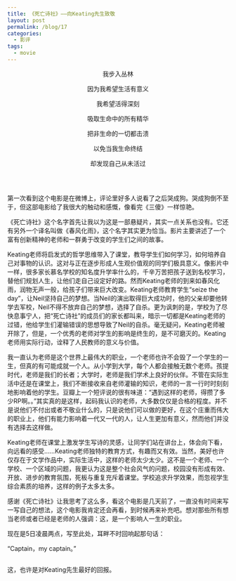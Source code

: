 ```yaml
---
title: 《死亡诗社》——向Keating先生致敬
layout: post
permalink: /blog/17
categories:
  - 影评
tags:
  - movie
---
```

<p style="text-align: center;">
  我步入丛林
</p>

<p style="text-align: center;">
  因为我希望生活有意义
</p>

<p style="text-align: center;">
  我希望活得深刻
</p>

<p style="text-align: center;">
  吸取生命中的所有精华
</p>

<p style="text-align: center;">
  把非生命的一切都击溃
</p>

<p style="text-align: center;">
  以免当我生命终结
</p>

<p style="text-align: center;">
  却发现自己从未活过
</p>

&nbsp;

<a href="https://i2.wp.com/ww1.sinaimg.cn/large/9cd77f2ejw1f1iawxu51nj20g4093jrm.jpg" target="_blank"><img class="aligncenter" src="https://i2.wp.com/ww1.sinaimg.cn/large/9cd77f2ejw1f1iawxu51nj20g4093jrm.jpg?resize=580%2C327" alt="" data-recalc-dims="1" /></a>

第一次看到这个电影是在微博上，评论里好多人说看了之后哭成狗。哭成狗倒不至于，但这部电影给了我很大的触动和感慨，像看完《三傻》一样惊艳。

《死亡诗社》这个名字首先让我以为这是一部悬疑片，其实一点关系也没有。它还有另外一个译名叫做《春风化雨》，这个名字其实更为恰当。影片主要讲述了一个富有创新精神的老师和一群勇于改变的学生们之间的故事。

Keating老师将启发式的哲学思维带入了课堂，教导学生们如何学习，如何培养自己对事物的认识。这对与正在逐步形成人生观价值观的同学们极具意义。像影片中一样，很多家长慕名学校的知名度升学率什么的，千辛万苦把孩子送到名校学习，替他们规划人生，让他们走自己设定好的路。然而Keating老师的到来如春风化雨，润物无声一般，给孩子们带来巨大改变。Keating老师教育学生“seize the day”，让Neil坚持自己的梦想。当Neil的演出取得巨大成功时，他的父亲却要他转学去军校，Neil不得不放弃自己的梦想，选择了自杀。更为讽刺的是，学校为了尽快息事宁人，把“死亡诗社”的成员们的家长都叫来，暗示一切都是Keating老师的过错，他给学生们灌输错误的思想导致了Neil的自杀。毫无疑问，Keating老师被开除了，但是，一个优秀的老师对学生的影响是终生的，是不可磨灭的。Keating老师用实际行动，诠释了人民教师的意义与价值。

我一直认为老师是这个世界上最伟大的职业，一个老师也许不会毁了一个学生的一生，但真的有可能成就一个人。从小学到大学，每个人都会接触无数个老师。孩提时代，老师是我们的长者；大学时，老师是我们学术上良好的伙伴。不管在实际生活中还是在课堂上，我们不断接收来自老师灌输的知识，老师的一言一行时时刻刻地影响着他的学生。豆瓣上一个短评说的很有味道：“遇到这样的老师，得攒了多少RP啊。。”其实真的是这样，起码我认识的老师，大多数仅仅是合格的程度。并不是说他们不付出或者不敬业什么的，只是说他们可以做的更好，在这个庄重而伟大的职业上，他们有能力影响着一代又一代的人，让人生更加有意义，然而他们并没有选择去这样做。

Keating老师在课堂上激发学生写诗的灵感，让同学们站在讲台上，体会向下看，向远看的感受……Keating老师独特的教育方式，有趣而又有效。当然，美好也许仅存在于文学作品中，实际生活中，这样的老师太少太少。这不是一个老师、一个学校、一个区域的问题，我更认为这是整个社会风气的问题，校园没有形成有效、开放、进步的教育氛围，死板与重复充斥着课堂。学校追求升学效果，而忽视学生综合素质的培养，这样的例子太多太多。

感谢《死亡诗社》让我思考了这么多，看这个电影是几天前了，一直没有时间来写一写自己的想法，这个电影我肯定还会再看，到时候再来补充吧。想对那些所有想当老师或者已经是老师的人强调：这，是一个影响人一生的职业。

现在是5日凌晨两点，写至此处，耳畔不时回响起那句话：

“Captain，my captain。”

<a href="https://i1.wp.com/ww2.sinaimg.cn/large/9cd77f2ejw1f1iawy5rpzj20g4093dgc.jpg" target="_blank"><img class="aligncenter" src="https://i1.wp.com/ww2.sinaimg.cn/large/9cd77f2ejw1f1iawy5rpzj20g4093dgc.jpg?resize=580%2C327" alt="" data-recalc-dims="1" /></a>

这，也许是对Keating先生最好的回报。

&nbsp;